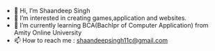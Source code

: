 - 👋 Hi, I’m Shaandeep Singh
- 👀 I’m interested in creating games,application and websites.
- 🌱 I’m currently learning BCA(Bachlpr of Computer Application) from Amity Online University
- 📫 How to reach me : shaandeepsingh11c@gmail.com

<!---
Shaandeep Singh is a ✨ special ✨ repository because its `README.md` (this file) appears on your GitHub profile.
You can click the Preview link to take a look at your changes.
--->
